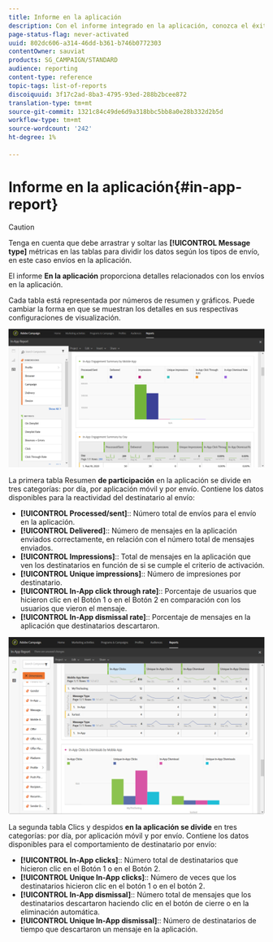 ```yaml
---
title: Informe en la aplicación
description: Con el informe integrado en la aplicación, conozca el éxito de los mensajes en la aplicación.
page-status-flag: never-activated
uuid: 802dc606-a314-46dd-b361-b746b0772303
contentOwner: sauviat
products: SG_CAMPAIGN/STANDARD
audience: reporting
content-type: reference
topic-tags: list-of-reports
discoiquuid: 3f17c2ad-8ba3-4795-93ed-288b2bcee872
translation-type: tm+mt
source-git-commit: 1321c84c49de6d9a318bbc5bb8a0e28b332d2b5d
workflow-type: tm+mt
source-wordcount: '242'
ht-degree: 1%

---
```



# Informe en la aplicación{#in-app-report}

>[!CAUTION]
>
>Tenga en cuenta que debe arrastrar y soltar las **[!UICONTROL Message type]** métricas en las tablas para dividir los datos según los tipos de envío, en este caso envíos en la aplicación.

El informe **En la aplicación** proporciona detalles relacionados con los envíos en la aplicación.

Cada tabla está representada por números de resumen y gráficos. Puede cambiar la forma en que se muestran los detalles en sus respectivas configuraciones de visualización.

![](assets/inapp_report.png)

La primera tabla Resumen **de participación** en la aplicación se divide en tres categorías: por día, por aplicación móvil y por envío. Contiene los datos disponibles para la reactividad del destinatario al envío:

* **[!UICONTROL Processed/sent]**:: Número total de envíos para el envío en la aplicación.
* **[!UICONTROL Delivered]**:: Número de mensajes en la aplicación enviados correctamente, en relación con el número total de mensajes enviados.
* **[!UICONTROL Impressions]**:: Total de mensajes en la aplicación que ven los destinatarios en función de si se cumple el criterio de activación.
* **[!UICONTROL Unique impressions]**:: Número de impresiones por destinatario.
* **[!UICONTROL In-App click through rate]**:: Porcentaje de usuarios que hicieron clic en el Botón 1 o en el Botón 2 en comparación con los usuarios que vieron el mensaje.
* **[!UICONTROL In-App dismissal rate]**:: Porcentaje de mensajes en la aplicación que destinatarios descartaron.

![](assets/inapp_report_1.png)

La segunda tabla Clics y despidos **en la aplicación se divide** en tres categorías: por día, por aplicación móvil y por envío. Contiene los datos disponibles para el comportamiento de destinatario por envío:

* **[!UICONTROL In-App clicks]**:: Número total de destinatarios que hicieron clic en el Botón 1 o en el Botón 2.
* **[!UICONTROL Unique In-App clicks]**:: Número de veces que los destinatarios hicieron clic en el botón 1 o en el botón 2.
* **[!UICONTROL In-App dismissal]**:: Número total de mensajes que los destinatarios descartaron haciendo clic en el botón de cierre o en la eliminación automática.
* **[!UICONTROL Unique In-App dismissal]**:: Número de destinatarios de tiempo que descartaron un mensaje en la aplicación.

